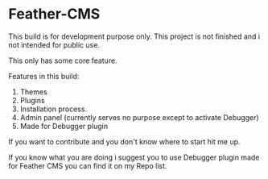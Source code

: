 # Feather-CMS

This build is for development purpose only. This project is not finished and i not intended for public use.

This only has some core feature.

Features in this build:
  1. Themes
  2. Plugins
  3. Installation process.
  4. Admin panel (currently serves no purpose except to activate Debugger)
  5. Made for Debugger plugin
  
If you want to contribute and you don't know where to start hit me up.

If you know what you are doing i suggest you to use Debugger plugin made for Feather CMS you can find it on my Repo list.
